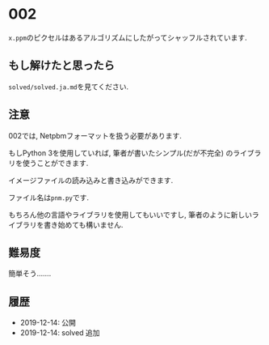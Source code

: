# 002
`x.ppm`のピクセルはあるアルゴリズムにしたがってシャッフルされています.

## もし解けたと思ったら
`solved/solved.ja.md`を見てください.

## 注意
002では, Netpbmフォーマットを扱う必要があります.

もしPython 3を使用していれば, 筆者が書いたシンプル(だが不完全)
のライブラリを使うことができます.

イメージファイルの読み込みと書き込みができます.

ファイル名は`pnm.py`です.

もちろん他の言語やライブラリを使用してもいいですし,
筆者のように新しいライブラリを書き始めても構いません.

## 難易度
簡単そう…….

## 履歴
* 2019-12-14: 公開
* 2019-12-14: solved 追加
